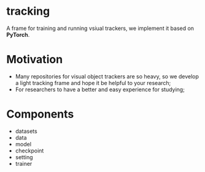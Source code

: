 # tracking
A frame for training and running vsiual trackers, we implement it based on **PyTorch**. 
# Motivation
- Many repositories for visual object trackers are so heavy, so we develop a light tracking frame and hope it be helpful to your research;
- For researchers to have a better and easy experience for studying;
# Components
- datasets
- data
- model
- checkpoint
- setting
- trainer
